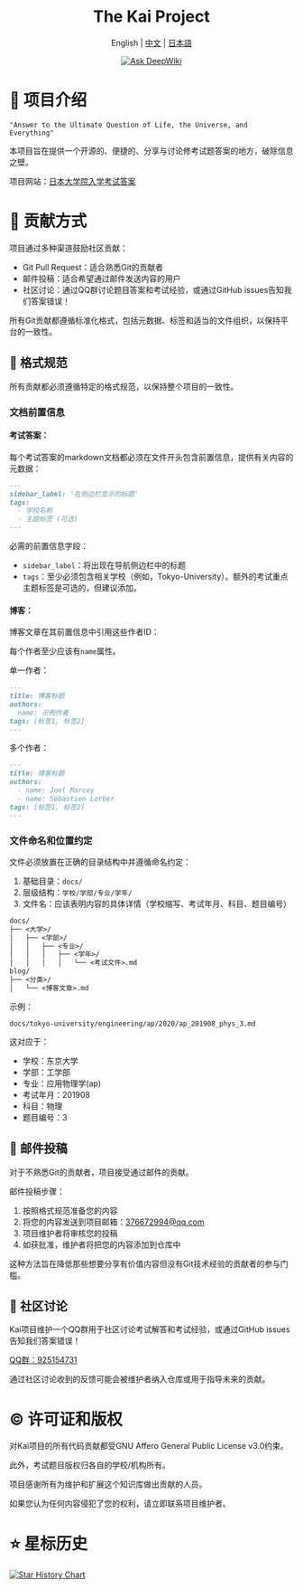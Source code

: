 <div align="center">
  <h1 align="center">
    The Kai Project 
    <br />
  </h1>
   <p align="center">English | <a href="./docs/README.zh.md">中文</a> | <a href="./docs/README.ja.md">日本語</a><br></p>
   
   <a href="https://deepwiki.com/Myyura/the_kai_project"><img src="https://deepwiki.com/badge.svg" alt="Ask DeepWiki"></a>
</div>


# 📖 项目介绍 
```text
"Answer to the Ultimate Question of Life, the Universe, and Everything"
```

本项目旨在提供一个开源的、便捷的、分享与讨论修考试题答案的地方，破除信息之壁。

项目网站：[日本大学院入学考试答案](https://runjp.com/)


# 👏 贡献方式 

项目通过多种渠道鼓励社区贡献：
- Git Pull Request：适合熟悉Git的贡献者
- 邮件投稿：适合希望通过邮件发送内容的用户
- 社区讨论：通过QQ群讨论题目答案和考试经验，或通过GitHub issues告知我们答案错误！

所有Git贡献都遵循标准化格式，包括元数据、标签和适当的文件组织，以保持平台的一致性。

## 📝 格式规范
所有贡献都必须遵循特定的格式规范，以保持整个项目的一致性。

### 文档前置信息
#### 考试答案：

每个考试答案的markdown文档都必须在文件开头包含前置信息，提供有关内容的元数据：

```markdown
---
sidebar_label: '在侧边栏显示的标题'
tags:
  - 学校名称
  - 主题标签 (可选)
---
```
必需的前置信息字段：
- `sidebar_label`：将出现在导航侧边栏中的标题
- `tags`：至少必须包含相关学校（例如，Tokyo-University）。额外的考试重点主题标签是可选的，但建议添加。

#### 博客：
博客文章在其前置信息中引用这些作者ID：

每个作者至少应该有`name`属性。

单一作者：

```markdown
---
title: 博客标题
authors:
  name: 示例作者
tags: [标签1, 标签2]
---
```

多个作者：

```markdown
---
title: 博客标题
authors:
  - name: Joel Marcey
  - name: Sébastien Lorber
tags: [标签1, 标签2]
---
```

### 文件命名和位置约定
文件必须放置在正确的目录结构中并遵循命名约定：

1. 基础目录：`docs/`
2. 层级结构：`学校/学部/专业/学年/`
3. 文件名：应该表明内容的具体详情（学校缩写、考试年月、科目、题目编号）

```markdown
docs/
├── <大学>/
│   ├── <学部>/
│   │   ├── <专业>/
│   │   │   ├── <学年>/
│   │   │   │   └── <考试文件>.md
blog/
├── <分类>/
│   └── <博客文章>.md
```

示例：

`docs/tokyo-university/engineering/ap/2020/ap_201908_phys_3.md`

这对应于：
- 学校：东京大学
- 学部：工学部
- 专业：应用物理学(ap)
- 考试年月：201908
- 科目：物理
- 题目编号：3

## 📧 邮件投稿
对于不熟悉Git的贡献者，项目接受通过邮件的贡献。

邮件投稿步骤：
1. 按照格式规范准备您的内容
2. 将您的内容发送到项目邮箱：376672994@qq.com
3. 项目维护者将审核您的投稿
4. 如获批准，维护者将把您的内容添加到仓库中

这种方法旨在降低那些想要分享有价值内容但没有Git技术经验的贡献者的参与门槛。

## 💬 社区讨论
Kai项目维护一个QQ群用于社区讨论考试解答和考试经验，或通过GitHub issues告知我们答案错误！

[QQ群：925154731](https://qm.qq.com/q/MVPd9wniQU)

通过社区讨论收到的反馈可能会被维护者纳入仓库或用于指导未来的贡献。

# ©️ 许可证和版权
对Kai项目的所有代码贡献都受GNU Affero General Public License v3.0约束。

此外，考试题目版权归各自的学校/机构所有。

项目感谢所有为维护和扩展这个知识库做出贡献的人员。

如果您认为任何内容侵犯了您的权利，请立即联系项目维护者。

# ⭐ 星标历史

[![Star History Chart](https://api.star-history.com/svg?repos=Myyura/the_kai_project&type=Date)](https://www.star-history.com/#Myyura/the_kai_project&Date)
